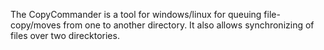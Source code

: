 The CopyCommander is a tool for windows/linux for queuing file-copy/moves from one to another directory.
It also allows synchronizing of files over two direcktories.

